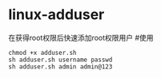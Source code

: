 # linux-adduser
在获得root权限后快速添加root权限用户
#使用 
```
chmod +x adduser.sh
sh adduser.sh username passwd
sh adduser.sh admin admin@123
```
